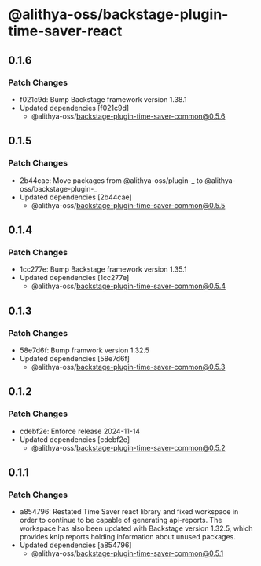 # @alithya-oss/backstage-plugin-time-saver-react

## 0.1.6

### Patch Changes

- f021c9d: Bump Backstage framework version 1.38.1
- Updated dependencies [f021c9d]
  - @alithya-oss/backstage-plugin-time-saver-common@0.5.6

## 0.1.5

### Patch Changes

- 2b44cae: Move packages from @alithya-oss/plugin-_ to @alithya-oss/backstage-plugin-_
- Updated dependencies [2b44cae]
  - @alithya-oss/backstage-plugin-time-saver-common@0.5.5

## 0.1.4

### Patch Changes

- 1cc277e: Bump Backstage framework version 1.35.1
- Updated dependencies [1cc277e]
  - @alithya-oss/backstage-plugin-time-saver-common@0.5.4

## 0.1.3

### Patch Changes

- 58e7d6f: Bump framwork version 1.32.5
- Updated dependencies [58e7d6f]
  - @alithya-oss/backstage-plugin-time-saver-common@0.5.3

## 0.1.2

### Patch Changes

- cdebf2e: Enforce release 2024-11-14
- Updated dependencies [cdebf2e]
  - @alithya-oss/backstage-plugin-time-saver-common@0.5.2

## 0.1.1

### Patch Changes

- a854796: Restated Time Saver react library and fixed workspace in order to continue to be capable of generating api-reports. The workspace has also been updated with Backstage version 1.32.5, which provides knip reports holding information about unused packages.
- Updated dependencies [a854796]
  - @alithya-oss/backstage-plugin-time-saver-common@0.5.1
